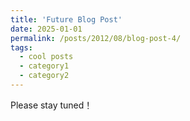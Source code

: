 ```yaml
---
title: 'Future Blog Post'
date: 2025-01-01
permalink: /posts/2012/08/blog-post-4/
tags:
  - cool posts
  - category1
  - category2
---
```


Please stay tuned！

<!--
This post will show up by default. To disable scheduling of future posts, edit `config.yml` and set `future: false`. 
-->
